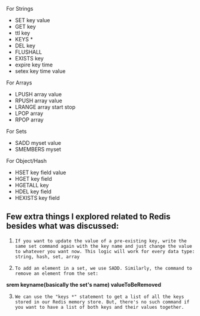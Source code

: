 For Strings

- SET key value
- GET key
- ttl key
- KEYS \*
- DEL key
- FLUSHALL
- EXISTS key
- expire key time
- setex key time value

For Arrays

- LPUSH array value
- RPUSH array value
- LRANGE array start stop
- LPOP array
- RPOP array

For Sets

- SADD myset value
- SMEMBERS myset

For Object/Hash

- HSET key field value
- HGET key field
- HGETALL key
- HDEL key field
- HEXISTS key field

## Few extra things I explored related to Redis besides what was discussed:

1.  `If you want to update the value of a pre-existing key, write the same set command again with the key name and just change the value to whatever you want now. This logic will work for every data type: string, hash, set, array`

2.  `To add an element in a set, we use SADD. Similarly, the command to remove an element from the set:`

**srem keyname(basically the set's name) valueToBeRemoved**

3. `We can use the "keys *" statement to get a list of all the keys stored in our Redis memory store. But, there's no such command if you want to have a list of both keys and their values together.`
